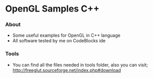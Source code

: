 # OpenGL Samples C++

### About

- Some useful examples for OpenGL in C++ language
- All software tested by me on CodeBlocks ide

### Tools
  
  - You can find all the files needed in tools folder, also you can visit;
	http://freeglut.sourceforge.net/index.php#download 


